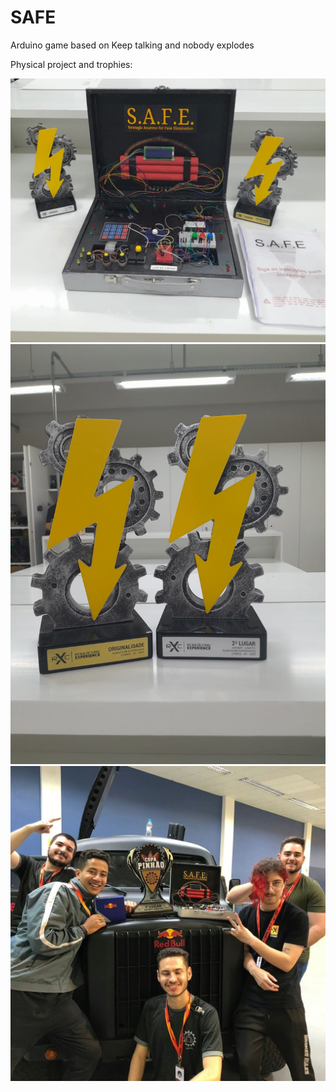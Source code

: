 # SAFE
Arduino game based on Keep talking and nobody explodes 

Physical project and trophies:

<p align="middle">
  <img src="pics/F4P52tHWMAACxgR.jpg"  />
  <img src="pics/F4P523qW8AA_1EZ.jpg" " /> 
  <img src="pics/378071459_836532991250553_2600002620492037771_n.jpg"  /> 
</p>
